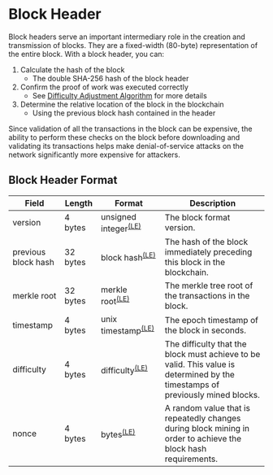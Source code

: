 # Block Header

Block headers serve an important intermediary role in the creation and transmission of blocks.  They are a fixed-width (80-byte) representation of the entire block.  With a block header, you can:

 1. Calculate the hash of the block
	 - The double SHA-256 hash of the block header
 2. Confirm the proof of work was executed correctly
	 - See [Difficulty Adjustment Algorithm](/protocol/blockchain/proof-of-work/difficulty-adjustment-algorithm) for more details
 3. Determine the relative location of the block in the blockchain
	 - Using the previous block hash contained in the header

Since validation of all the transactions in the block can be expensive, the ability to perform these checks on the block before downloading and validating its transactions helps make denial-of-service attacks on the network significantly more expensive for attackers.

## Block Header Format

| Field | Length | Format | Description |
|--|--|--|--|
| version | 4 bytes | unsigned integer<sup>[(LE)](/protocol/misc/endian/little)</sup> | The block format version. |
| previous block hash | 32 bytes | block hash<sup>[(LE)](/protocol/misc/endian/little)</sup> | The hash of the block immediately preceding this block in the blockchain. |
| merkle root | 32 bytes | merkle root<sup>[(LE)](/protocol/misc/endian/little)</sup> | The merkle tree root of the transactions in the block. |
| timestamp | 4 bytes | unix timestamp<sup>[(LE)](/protocol/misc/endian/little)</sup> | The epoch timestamp of the block in seconds. |
| difficulty | 4 bytes | difficulty<sup>[(LE)](/protocol/misc/endian/little)</sup> | The difficulty that the block must achieve to be valid.  This value is determined by the timestamps of previously mined blocks. |
| nonce | 4 bytes | bytes<sup>[(LE)](/protocol/misc/endian/little)</sup> | A random value that is repeatedly changes during block mining in order to achieve the block hash requirements. |